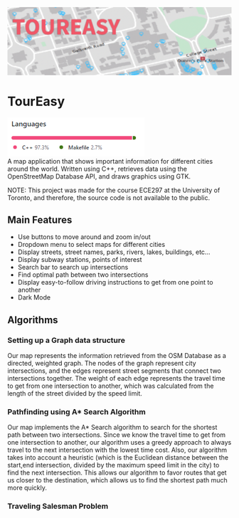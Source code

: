 ![Banner](/images/toureasy.png)
# TourEasy
![Language Stats](/images/languageStats.png)<br/>
A map application that shows important information for different cities around the world. Written using C++, retrieves data using the OpenStreetMap Database API, and draws graphics using GTK.<br/>

NOTE: This project was made for the course ECE297 at the University of Toronto, and therefore, the source code is not available to the public.

## Main Features
* Use buttons to move around and zoom in/out
* Dropdown menu to select maps for different cities
* Display streets, street names, parks, rivers, lakes, buildings, etc...
* Display subway stations, points of interest
* Search bar to search up intersections
* Find optimal path between two intersections
* Display easy-to-follow driving instructions to get from one point to another
* Dark Mode

## Algorithms
### Setting up a Graph data structure
Our map represents the information retrieved from the OSM Database as a directed, weighted graph. The nodes of the graph represent city intersections, and the edges represent street segments that connect two intersections together. The weight of each edge represents the travel time to get from one intersection to another, which was calculated from the length of the street divided by the speed limit. 

### Pathfinding using A* Search Algorithm
Our map implements the A* Search algorithm to search for the shortest path between two intersections. Since we know the travel time to get from one intersection to another, our algorithm uses a greedy approach to always travel to the next intersection with the lowest time cost. Also, our algorithm takes into account a heuristic (which is the Euclidean distance between the start,end intersection, divided by the maximum speed limit in the city) to find the next intersection. This allows our algorithm to favor routes that get us closer to the destination, which allows us to find the shortest path much more quickly. 

### Traveling Salesman Problem 
